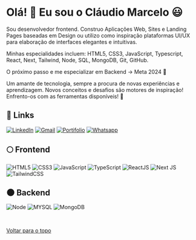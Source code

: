 <a id="Inicio"></a>
# Olá! 👋 Eu sou o Cláudio Marcelo 😃 

Sou desenvolvedor frontend. Construo Aplicações Web, Sites e Landing Pages baseadas em Design ou utilizo como inspiração plataformas UI/UX para elaboração de interfaces elegantes e intuitivas.

Minhas especialidades incluem: HTML5, CSS3, JavaScript, Typescript, React, Next, Tailwind, Node, SQL, MongoDB, Git, GitHub.

O próximo passo e me especializar em Backend -> Meta 2024 :muscle:


Um amante de tecnologia, sempre a procura de novas experiências e aprendizagem. Novos conceitos e desafios são motores de inspiração! Enfrento-os com as ferramentas disponíveis! 🚀




## :link: Links

[![LinkedIn](https://img.shields.io/badge/LinkedIn-0077B5?style=for-the-badge&logo=linkedin&logoColor=white)](https://www.linkedin.com/in/claudio-marcelo-687045205/)
[![Gmail](https://img.shields.io/badge/Gmail-D14836?style=for-the-badge&logo=gmail&logoColor=white)](mailto:claudiocld95@gmail.com)
[![Portifolio](https://img.shields.io/badge/Portifolio-20232A?style=for-the-badge&Color=61DAFB)](https://port2-claudiomss.vercel.app/)
[![Whatsapp](https://img.shields.io/badge/Whatsapp-5?style=for-the-badge&Color=61DAF)](https://wa.me/5524999580344)



## :full_moon: Frontend 

![HTML5](https://img.shields.io/badge/HTML5-E34F26?style=for-the-badge&logo=html5&logoColor=white)
![CSS3](https://img.shields.io/badge/CSS3-1572B6?style=for-the-badge&logo=css3&logoColor=white)
![JavaScript](https://img.shields.io/badge/JavaScript-F7DF1E?style=for-the-badge&logo=javascript&logoColor=black)
![TypeScript](https://img.shields.io/badge/typescript-%23007ACC.svg?style=for-the-badge&logo=typescript&logoColor=white)
![ReactJS](https://img.shields.io/badge/React-20232A?style=for-the-badge&logo=react&logoColor=61DAFB)
![Next JS](https://img.shields.io/badge/Next-black?style=for-the-badge&logo=next.js&logoColor=white)
![TailwindCSS](https://img.shields.io/badge/tailwindcss-%2338B2AC.svg?style=for-the-badge&logo=tailwind-css&logoColor=white)


## :new_moon: Backend

![Node](https://img.shields.io/badge/Node.js-43853D?style=for-the-badge&logo=node.js&logoColor=white)
![MYSQL](https://img.shields.io/badge/MySQL-00000F?style=for-the-badge&logo=mysql&logoColor=white)
![MongoDB](https://img.shields.io/badge/MongoDB-%234ea94b.svg?style=for-the-badge&logo=mongodb&logoColor=white)



<br>


[Voltar para o topo](#Inicio)
